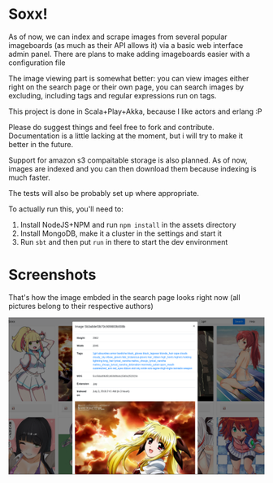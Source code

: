 # Soxx!

As of now, we can index and scrape images from several popular imageboards
(as much as their API allows it) via a basic web interface admin panel. There are
plans to make adding imageboards easier with a configuration file

The image viewing part is somewhat better: you can view images either
right on the search page or their own page, you can search images by
excluding, including tags and regular expressions run on tags.

This project is done in Scala+Play+Akka, because I like actors and erlang :P

Please do suggest things and feel free to fork and contribute. Documentation
is a little lacking at the moment, but i will try to make it better in the future.

Support for amazon s3 compaitable storage is also planned. As of now,
images are indexed and you can then download them because indexing is much faster.

The tests will also be probably set up where appropriate.

To actually run this, you'll need to:

1. Install NodeJS+NPM and run `npm install` in the assets directory
2. Install MongoDB, make it a cluster in the settings and start it
3. Run `sbt` and then put `run` in there to start the dev environment

# Screenshots

That's how the image embded in the search page looks right now (all pictures
belong to their respective authors)

![Embedded image](screenshots/embedded.png)
